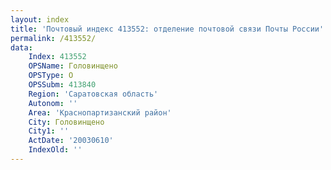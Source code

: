 ```yaml
---
layout: index
title: 'Почтовый индекс 413552: отделение почтовой связи Почты России'
permalink: /413552/
data:
    Index: 413552
    OPSName: Головинщено
    OPSType: О
    OPSSubm: 413840
    Region: 'Саратовская область'
    Autonom: ''
    Area: 'Краснопартизанский район'
    City: Головинщено
    City1: ''
    ActDate: '20030610'
    IndexOld: ''
---
```

